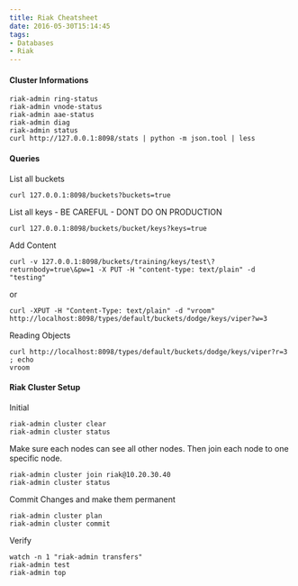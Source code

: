 ```yaml
---
title: Riak Cheatsheet
date: 2016-05-30T15:14:45
tags:
- Databases
- Riak
---
```


#### Cluster Informations

    riak-admin ring-status
    riak-admin vnode-status
    riak-admin aae-status
    riak-admin diag
    riak-admin status
    curl http://127.0.0.1:8098/stats | python -m json.tool | less

#### Queries

List all buckets

    curl 127.0.0.1:8098/buckets?buckets=true

List all keys - BE CAREFUL - DONT DO ON PRODUCTION

    curl 127.0.0.1:8098/buckets/bucket/keys?keys=true

Add Content

    curl -v 127.0.0.1:8098/buckets/training/keys/test\?returnbody=true\&pw=1 -X PUT -H "content-type: text/plain" -d "testing"

or

    curl -XPUT -H "Content-Type: text/plain" -d "vroom" http://localhost:8098/types/default/buckets/dodge/keys/viper?w=3

Reading Objects

    curl http://localhost:8098/types/default/buckets/dodge/keys/viper?r=3 ; echo
    vroom

#### Riak Cluster Setup

Initial

    riak-admin cluster clear
    riak-admin cluster status

Make sure each nodes can see all other nodes. Then join each node to one
specific node.

    riak-admin cluster join riak@10.20.30.40
    riak-admin cluster status

Commit Changes and make them permanent

    riak-admin cluster plan
    riak-admin cluster commit

Verify

    watch -n 1 "riak-admin transfers"
    riak-admin test
    riak-admin top
